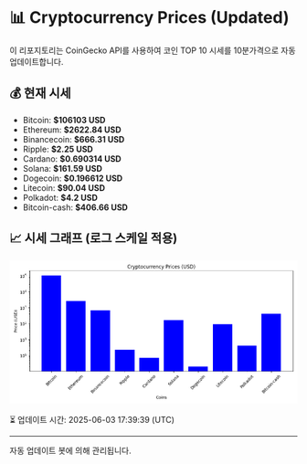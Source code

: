 
# 📊 Cryptocurrency Prices (Updated)

이 리포지토리는 CoinGecko API를 사용하여 코인 TOP 10 시세를 10분가격으로 자동 업데이트합니다.

## 💰 현재 시세
- Bitcoin: **$106103 USD**
- Ethereum: **$2622.84 USD**
- Binancecoin: **$666.31 USD**
- Ripple: **$2.25 USD**
- Cardano: **$0.690314 USD**
- Solana: **$161.59 USD**
- Dogecoin: **$0.196612 USD**
- Litecoin: **$90.04 USD**
- Polkadot: **$4.2 USD**
- Bitcoin-cash: **$406.66 USD**

## 📈 시세 그래프 (로그 스케일 적용)
![Crypto Prices](crypto_prices.png)

⏳ 업데이트 시간: 2025-06-03 17:39:39 (UTC)

---
자동 업데이트 봇에 의해 관리됩니다.
